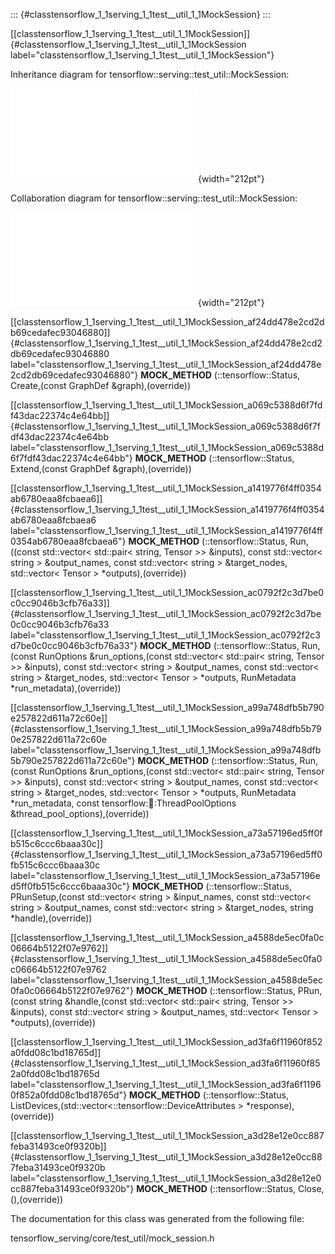 ::: {#classtensorflow_1_1serving_1_1test__util_1_1MockSession}
:::

[\[classtensorflow\_1\_1serving\_1\_1test\_\_util\_1\_1MockSession\]]{#classtensorflow_1_1serving_1_1test__util_1_1MockSession
label="classtensorflow_1_1serving_1_1test__util_1_1MockSession"}

Inheritance diagram for tensorflow::serving::test\_util::MockSession:

![image](classtensorflow_1_1serving_1_1test__util_1_1MockSession__inherit__graph.pdf){width="212pt"}

Collaboration diagram for tensorflow::serving::test\_util::MockSession:

![image](classtensorflow_1_1serving_1_1test__util_1_1MockSession__coll__graph.pdf){width="212pt"}

[\[classtensorflow\_1\_1serving\_1\_1test\_\_util\_1\_1MockSession\_af24dd478e2cd2db69cedafec93046880\]]{#classtensorflow_1_1serving_1_1test__util_1_1MockSession_af24dd478e2cd2db69cedafec93046880
label="classtensorflow_1_1serving_1_1test__util_1_1MockSession_af24dd478e2cd2db69cedafec93046880"}
**MOCK\_METHOD** (::tensorflow::Status, Create,(const GraphDef
&graph),(override))

[\[classtensorflow\_1\_1serving\_1\_1test\_\_util\_1\_1MockSession\_a069c5388d6f7fdf43dac22374c4e64bb\]]{#classtensorflow_1_1serving_1_1test__util_1_1MockSession_a069c5388d6f7fdf43dac22374c4e64bb
label="classtensorflow_1_1serving_1_1test__util_1_1MockSession_a069c5388d6f7fdf43dac22374c4e64bb"}
**MOCK\_METHOD** (::tensorflow::Status, Extend,(const GraphDef
&graph),(override))

[\[classtensorflow\_1\_1serving\_1\_1test\_\_util\_1\_1MockSession\_a1419776f4ff0354ab6780eaa8fcbaea6\]]{#classtensorflow_1_1serving_1_1test__util_1_1MockSession_a1419776f4ff0354ab6780eaa8fcbaea6
label="classtensorflow_1_1serving_1_1test__util_1_1MockSession_a1419776f4ff0354ab6780eaa8fcbaea6"}
**MOCK\_METHOD** (::tensorflow::Status, Run,((const std::vector$<$
std::pair$<$ string, Tensor $>$$>$ &inputs), const std::vector$<$ string
$>$ &output\_names, const std::vector$<$ string $>$ &target\_nodes,
std::vector$<$ Tensor $>$ $\ast$outputs),(override))

[\[classtensorflow\_1\_1serving\_1\_1test\_\_util\_1\_1MockSession\_ac0792f2c3d7be0c0cc9046b3cfb76a33\]]{#classtensorflow_1_1serving_1_1test__util_1_1MockSession_ac0792f2c3d7be0c0cc9046b3cfb76a33
label="classtensorflow_1_1serving_1_1test__util_1_1MockSession_ac0792f2c3d7be0c0cc9046b3cfb76a33"}
**MOCK\_METHOD** (::tensorflow::Status, Run,(const RunOptions
&run\_options,(const std::vector$<$ std::pair$<$ string, Tensor $>$$>$
&inputs), const std::vector$<$ string $>$ &output\_names, const
std::vector$<$ string $>$ &target\_nodes, std::vector$<$ Tensor $>$
$\ast$outputs, RunMetadata $\ast$run\_metadata),(override))

[\[classtensorflow\_1\_1serving\_1\_1test\_\_util\_1\_1MockSession\_a99a748dfb5b790e257822d611a72c60e\]]{#classtensorflow_1_1serving_1_1test__util_1_1MockSession_a99a748dfb5b790e257822d611a72c60e
label="classtensorflow_1_1serving_1_1test__util_1_1MockSession_a99a748dfb5b790e257822d611a72c60e"}
**MOCK\_METHOD** (::tensorflow::Status, Run,(const RunOptions
&run\_options,(const std::vector$<$ std::pair$<$ string, Tensor $>$$>$
&inputs), const std::vector$<$ string $>$ &output\_names, const
std::vector$<$ string $>$ &target\_nodes, std::vector$<$ Tensor $>$
$\ast$outputs, RunMetadata $\ast$run\_metadata, const
tensorflow::thread::ThreadPoolOptions
&thread\_pool\_options),(override))

[\[classtensorflow\_1\_1serving\_1\_1test\_\_util\_1\_1MockSession\_a73a57196ed5ff0fb515c6ccc6baaa30c\]]{#classtensorflow_1_1serving_1_1test__util_1_1MockSession_a73a57196ed5ff0fb515c6ccc6baaa30c
label="classtensorflow_1_1serving_1_1test__util_1_1MockSession_a73a57196ed5ff0fb515c6ccc6baaa30c"}
**MOCK\_METHOD** (::tensorflow::Status, PRunSetup,(const std::vector$<$
string $>$ &input\_names, const std::vector$<$ string $>$
&output\_names, const std::vector$<$ string $>$ &target\_nodes, string
$\ast$handle),(override))

[\[classtensorflow\_1\_1serving\_1\_1test\_\_util\_1\_1MockSession\_a4588de5ec0fa0c06664b5122f07e9762\]]{#classtensorflow_1_1serving_1_1test__util_1_1MockSession_a4588de5ec0fa0c06664b5122f07e9762
label="classtensorflow_1_1serving_1_1test__util_1_1MockSession_a4588de5ec0fa0c06664b5122f07e9762"}
**MOCK\_METHOD** (::tensorflow::Status, PRun,(const string
&handle,(const std::vector$<$ std::pair$<$ string, Tensor $>$$>$
&inputs), const std::vector$<$ string $>$ &output\_names, std::vector$<$
Tensor $>$ $\ast$outputs),(override))

[\[classtensorflow\_1\_1serving\_1\_1test\_\_util\_1\_1MockSession\_ad3fa6f11960f852a0fdd08c1bd18765d\]]{#classtensorflow_1_1serving_1_1test__util_1_1MockSession_ad3fa6f11960f852a0fdd08c1bd18765d
label="classtensorflow_1_1serving_1_1test__util_1_1MockSession_ad3fa6f11960f852a0fdd08c1bd18765d"}
**MOCK\_METHOD** (::tensorflow::Status,
ListDevices,(std::vector$<$::tensorflow::DeviceAttributes $>$
$\ast$response),(override))

[\[classtensorflow\_1\_1serving\_1\_1test\_\_util\_1\_1MockSession\_a3d28e12e0cc887feba31493ce0f9320b\]]{#classtensorflow_1_1serving_1_1test__util_1_1MockSession_a3d28e12e0cc887feba31493ce0f9320b
label="classtensorflow_1_1serving_1_1test__util_1_1MockSession_a3d28e12e0cc887feba31493ce0f9320b"}
**MOCK\_METHOD** (::tensorflow::Status, Close,(),(override))

The documentation for this class was generated from the following file:

tensorflow\_serving/core/test\_util/mock\_session.h
